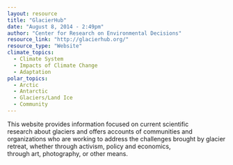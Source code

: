 ```yaml
---
layout: resource
title: "GlacierHub"
date: "August 8, 2014 - 2:49pm"
author: "Center for Research on Environmental Decisions"
resource_link: "http://glacierhub.org/"
resource_type: "Website"
climate_topics:
  - Climate System
  - Impacts of Climate Change
  - Adaptation
polar_topics:
  - Arctic
  - Antarctic
  - Glaciers/Land Ice
  - Community
---
```


This website provides information focused on current scientific research about glaciers and offers accounts of communities and organizations who are working to address the challenges brought by glacier retreat, whether through activism, policy and economics, through art, photography, or other means.

